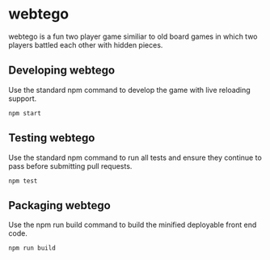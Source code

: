 # webtego

webtego is a fun two player game similiar to old board games in which two players battled each other with hidden pieces.

## Developing webtego
Use the standard npm command to develop the game with live reloading support.

```
npm start
```

## Testing webtego
Use the standard npm command to run  all tests and ensure they continue to pass before submitting pull requests.
```
npm test
```

## Packaging webtego
Use the npm run build command to build the minified deployable front end code.
```
npm run build
```
